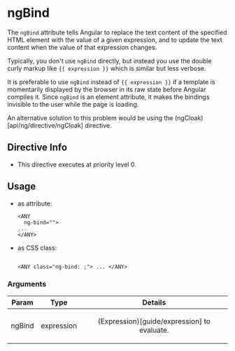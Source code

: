 



# ngBind








The `ngBind` attribute tells Angular to replace the text content of the specified HTML element
with the value of a given expression, and to update the text content when the value of that
expression changes.

Typically, you don't use `ngBind` directly, but instead you use the double curly markup like
`{{ expression }}` which is similar but less verbose.

It is preferable to use `ngBind` instead of `{{ expression }}` if a template is momentarily
displayed by the browser in its raw state before Angular compiles it. Since `ngBind` is an
element attribute, it makes the bindings invisible to the user while the page is loading.

An alternative solution to this problem would be using the
(ngCloak)[api/ng/directive/ngCloak] directive.








## Directive Info


* This directive executes at priority level 0.


## Usage



* as attribute:
    ```
    <ANY
      ng-bind="">
    ...
    </ANY>
    ```
* as CSS class:
    ```
    
    <ANY class="ng-bind: ;"> ... </ANY>
    ```




### Arguments

| Param | Type | Details |
| :--: | :--: | :--: |
| ngBind | expression | <p>(Expression)[guide/expression] to evaluate.</p>  |




